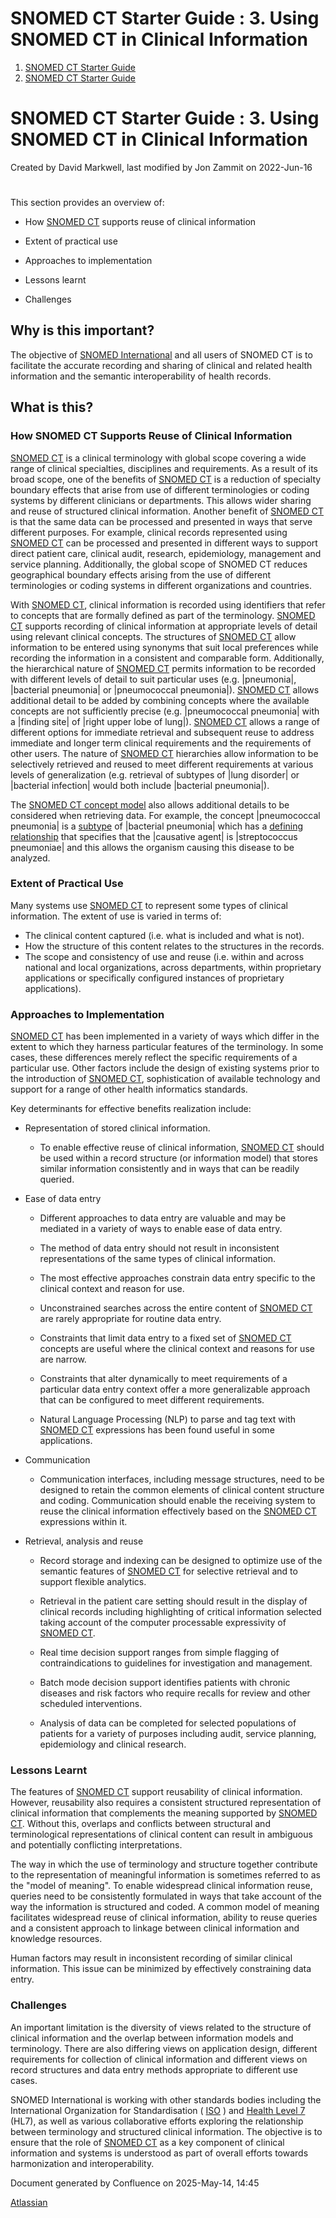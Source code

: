 # SNOMED CT Starter Guide : 3. Using SNOMED CT in Clinical Information

  1. [SNOMED CT Starter Guide](index.html)
  2. [SNOMED CT Starter Guide](SNOMED-CT-Starter-Guide_26837109.html)



#  SNOMED CT Starter Guide : 3. Using SNOMED CT in Clinical Information 

Created by  David Markwell, last modified by  Jon Zammit on 2022-Jun-16 

# 

This section provides an overview of:

  * How [SNOMED CT](https://confluence.ihtsdotools.org/display/DOCGLOSS/SNOMED+CT "Glossary link: SNOMED CT") supports reuse of clinical information

  * Extent of practical use
  * Approaches to implementation
  * Lessons learnt
  * Challenges



## Why is this important?

The objective of [SNOMED International](https://confluence.ihtsdotools.org/display/DOCGLOSS/SNOMED+International "Glossary link: SNOMED International") and all users of SNOMED CT is to facilitate the accurate recording and sharing of clinical and related health information and the semantic interoperability of health records.

## What is this?

### How SNOMED CT Supports Reuse of Clinical Information

[SNOMED CT](https://confluence.ihtsdotools.org/display/DOCGLOSS/SNOMED+CT "Glossary link: SNOMED CT") is a clinical terminology with global scope covering a wide range of clinical specialties, disciplines and requirements. As a result of its broad scope, one of the benefits of [SNOMED CT](https://confluence.ihtsdotools.org/display/DOCGLOSS/SNOMED+CT "Glossary link: SNOMED CT") is a reduction of specialty boundary effects that arise from use of different terminologies or coding systems by different clinicians or departments. This allows wider sharing and reuse of structured clinical information. Another benefit of [SNOMED CT](https://confluence.ihtsdotools.org/display/DOCGLOSS/SNOMED+CT "Glossary link: SNOMED CT") is that the same data can be processed and presented in ways that serve different purposes. For example, clinical records represented using [SNOMED CT](https://confluence.ihtsdotools.org/display/DOCGLOSS/SNOMED+CT "Glossary link: SNOMED CT") can be processed and presented in different ways to support direct patient care, clinical audit, research, epidemiology, management and service planning. Additionally, the global scope of SNOMED CT reduces geographical boundary effects arising from the use of different terminologies or coding systems in different organizations and countries.

With [SNOMED CT](https://confluence.ihtsdotools.org/display/DOCGLOSS/SNOMED+CT "Glossary link: SNOMED CT"), clinical information is recorded using identifiers that refer to concepts that are formally defined as part of the terminology. [SNOMED CT](https://confluence.ihtsdotools.org/display/DOCGLOSS/SNOMED+CT "Glossary link: SNOMED CT") supports recording of clinical information at appropriate levels of detail using relevant clinical concepts. The structures of [SNOMED CT](https://confluence.ihtsdotools.org/display/DOCGLOSS/SNOMED+CT "Glossary link: SNOMED CT") allow information to be entered using synonyms that suit local preferences while recording the information in a consistent and comparable form. Additionally, the hierarchical nature of [SNOMED CT](https://confluence.ihtsdotools.org/display/DOCGLOSS/SNOMED+CT "Glossary link: SNOMED CT") permits information to be recorded with different levels of detail to suit particular uses (e.g. |pneumonia|, |bacterial pneumonia| or |pneumococcal pneumonia|). [SNOMED CT](https://confluence.ihtsdotools.org/display/DOCGLOSS/SNOMED+CT "Glossary link: SNOMED CT") allows additional detail to be added by combining concepts where the available concepts are not sufficiently precise (e.g. |pneumococcal pneumonia| with a |finding site| of |right upper lobe of lung|). [SNOMED CT](https://confluence.ihtsdotools.org/display/DOCGLOSS/SNOMED+CT "Glossary link: SNOMED CT") allows a range of different options for immediate retrieval and subsequent reuse to address immediate and longer term clinical requirements and the requirements of other users. The nature of [SNOMED CT](https://confluence.ihtsdotools.org/display/DOCGLOSS/SNOMED+CT "Glossary link: SNOMED CT") hierarchies allow information to be selectively retrieved and reused to meet different requirements at various levels of generalization (e.g. retrieval of subtypes of |lung disorder| or |bacterial infection| would both include |bacterial pneumonia|).

The [SNOMED CT concept model](https://confluence.ihtsdotools.org/display/DOCGLOSS/SNOMED+CT+concept+model "Glossary link: SNOMED CT concept model") also allows additional details to be considered when retrieving data. For example, the concept |pneumococcal pneumonia| is a [subtype](https://confluence.ihtsdotools.org/display/DOCGLOSS/subtype "Glossary link: subtype") of |bacterial pneumonia| which has a [defining relationship](https://confluence.ihtsdotools.org/display/DOCGLOSS/defining+relationship "Glossary link: defining relationship") that specifies that the |causative agent| is |streptococcus pneumoniae| and this allows the organism causing this disease to be analyzed.

### Extent of Practical Use

Many systems use [SNOMED CT](https://confluence.ihtsdotools.org/display/DOCGLOSS/SNOMED+CT "Glossary link: SNOMED CT") to represent some types of clinical information. The extent of use is varied in terms of:

  * The clinical content captured (i.e. what is included and what is not).
  * How the structure of this content relates to the structures in the records.
  * The scope and consistency of use and reuse (i.e. within and across national and local organizations, across departments, within proprietary applications or specifically configured instances of proprietary applications).



### Approaches to Implementation

[SNOMED CT](https://confluence.ihtsdotools.org/display/DOCGLOSS/SNOMED+CT "Glossary link: SNOMED CT") has been implemented in a variety of ways which differ in the extent to which they harness particular features of the terminology. In some cases, these differences merely reflect the specific requirements of a particular use. Other factors include the design of existing systems prior to the introduction of [SNOMED CT](https://confluence.ihtsdotools.org/display/DOCGLOSS/SNOMED+CT "Glossary link: SNOMED CT"), sophistication of available technology and support for a range of other health informatics standards.

Key determinants for effective benefits realization include:

  * Representation of stored clinical information.
    * To enable effective reuse of clinical information, [SNOMED CT](https://confluence.ihtsdotools.org/display/DOCGLOSS/SNOMED+CT "Glossary link: SNOMED CT") should be used within a record structure (or information model) that stores similar information consistently and in ways that can be readily queried.

  * Ease of data entry
    * Different approaches to data entry are valuable and may be mediated in a variety of ways to enable ease of data entry.
    * The method of data entry should not result in inconsistent representations of the same types of clinical information.
    * The most effective approaches constrain data entry specific to the clinical context and reason for use.
    * Unconstrained searches across the entire content of [SNOMED CT](https://confluence.ihtsdotools.org/display/DOCGLOSS/SNOMED+CT "Glossary link: SNOMED CT") are rarely appropriate for routine data entry.

    * Constraints that limit data entry to a fixed set of [SNOMED CT](https://confluence.ihtsdotools.org/display/DOCGLOSS/SNOMED+CT "Glossary link: SNOMED CT") concepts are useful where the clinical context and reasons for use are narrow.

    * Constraints that alter dynamically to meet requirements of a particular data entry context offer a more generalizable approach that can be configured to meet different requirements.
    * Natural Language Processing (NLP) to parse and tag text with [SNOMED CT](https://confluence.ihtsdotools.org/display/DOCGLOSS/SNOMED+CT "Glossary link: SNOMED CT") expressions has been found useful in some applications.

  * Communication
    * Communication interfaces, including message structures, need to be designed to retain the common elements of clinical content structure and coding. Communication should enable the receiving system to reuse the clinical information effectively based on the [SNOMED CT](https://confluence.ihtsdotools.org/display/DOCGLOSS/SNOMED+CT "Glossary link: SNOMED CT") expressions within it.

  * Retrieval, analysis and reuse
    * Record storage and indexing can be designed to optimize use of the semantic features of [SNOMED CT](https://confluence.ihtsdotools.org/display/DOCGLOSS/SNOMED+CT "Glossary link: SNOMED CT") for selective retrieval and to support flexible analytics.

    * Retrieval in the patient care setting should result in the display of clinical records including highlighting of critical information selected taking account of the computer processable expressivity of [SNOMED CT](https://confluence.ihtsdotools.org/display/DOCGLOSS/SNOMED+CT "Glossary link: SNOMED CT").

    * Real time decision support ranges from simple flagging of contraindications to guidelines for investigation and management.
    * Batch mode decision support identifies patients with chronic diseases and risk factors who require recalls for review and other scheduled interventions.
    * Analysis of data can be completed for selected populations of patients for a variety of purposes including audit, service planning, epidemiology and clinical research.



### Lessons Learnt

The features of [SNOMED CT](https://confluence.ihtsdotools.org/display/DOCGLOSS/SNOMED+CT "Glossary link: SNOMED CT") support reusability of clinical information. However, reusability also requires a consistent structured representation of clinical information that complements the meaning supported by [SNOMED CT](https://confluence.ihtsdotools.org/display/DOCGLOSS/SNOMED+CT "Glossary link: SNOMED CT"). Without this, overlaps and conflicts between structural and terminological representations of clinical content can result in ambiguous and potentially conflicting interpretations.

The way in which the use of terminology and structure together contribute to the representation of meaningful information is sometimes referred to as the "model of meaning". To enable widespread clinical information reuse, queries need to be consistently formulated in ways that take account of the way the information is structured and coded. A common model of meaning facilitates widespread reuse of clinical information, ability to reuse queries and a consistent approach to linkage between clinical information and knowledge resources.

Human factors may result in inconsistent recording of similar clinical information. This issue can be minimized by effectively constraining data entry.

### Challenges

An important limitation is the diversity of views related to the structure of clinical information and the overlap between information models and terminology. There are also differing views on application design, different requirements for collection of clinical information and different views on record structures and data entry methods appropriate to different use cases.

SNOMED International is working with other standards bodies including the International Organization for Standardisation ( [ISO](https://confluence.ihtsdotools.org/display/DOCGLOSS/ISO "Glossary link: ISO") ) and [Health Level 7](https://confluence.ihtsdotools.org/display/DOCGLOSS/Health+Level+7 "Glossary link: Health Level 7") (HL7), as well as various collaborative efforts exploring the relationship between terminology and structured clinical information. The objective is to ensure that the role of [SNOMED CT](https://confluence.ihtsdotools.org/display/DOCGLOSS/SNOMED+CT "Glossary link: SNOMED CT") as a key component of clinical information and systems is understood as part of overall efforts towards harmonization and interoperability.

Document generated by Confluence on 2025-May-14, 14:45

[Atlassian](https://www.atlassian.com/)
